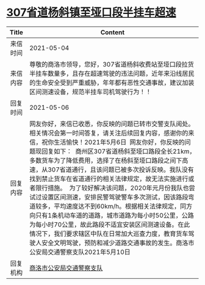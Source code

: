 # <a href="http://www.shangluo.gov.cn/zmhd/ldxxxx.jsp?urltype=leadermail.LeaderMailContentUrl&wbtreeid=1112&leadermailid=7208">307省道杨斜镇至垭口段半挂车超速</a>
| Title |                                                                                                                                                                                                          Content                                                                                                                                                                                                           |
|:-----:|----------------------------------------------------------------------------------------------------------------------------------------------------------------------------------------------------------------------------------------------------------------------------------------------------------------------------------------------------------------------------------------------------------------------------|
| 来信时间  | 2021-05-04                                                                                                                                                                                                                                                                                                                                                                                                                 |
| 来信内容  | 尊敬的商洛市领导，您好，307省道杨斜收费站至垭口段拉货半挂车数量多，且存在超速驾驶的违法问题，近年来沿线居民的生命安全受到严重威胁，年年都有恶性交通事故，建议加装区间测速设备，规范半挂车司机驾驶行为！！                                                                                                                                                                                                                                                                                                                     |
| 回复时间  | 2021-05-06                                                                                                                                                                                                                                                                                                                                                                                                                 |
| 回复内容  | 网友你好，来信已收悉，你反映的问题已转市交警支队阅处。相关情况会第一时间答复，请关注后续回复内容，感谢你的来信，祝你生活愉快！2021年5月6日  网友你好，你反映的问题现回复如下：  商州区307省道杨斜至垭口路段全长21km，多数货车为了降低费用，选择了在杨斜至垭口路段之间下高速，从307省道通行，且该问题已被多次投诉反映。我队没有找到禁止货车在省道通行的相关法律规定，故无法实施进行或者限行措施。  为了较好解决该问题，2020年元月份我队也尝试过设置区间测速，安排民警驾驶警车多次测试，因该路段弯道较多，平均速度达不到60km/h。根据相关法律规定，同方向只有1条机动车道的道路，城市道路为每小时50公里，公路为每小时70公里，故此路段不适宜安装区间测速设备。在此情况下，我们要求辖区中队在日常加大巡查力度，教育货车驾驶人安全文明驾驶，预防和减少道路交通事故的发生。商洛市公安局交通警察支队2021年5月10日 |
| 回复机构  | <a href="../../category/agencies/商洛市公安局交通警察支队.md">商洛市公安局交通警察支队</a>                                                                                                                                                                                                                                                                                                                                                         |